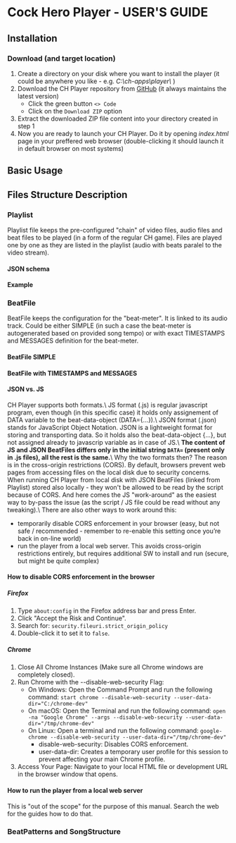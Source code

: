 # Cock Hero Player - USER'S GUIDE

## Installation
### Download (and target location)
1. Create a directory on your disk where you want to install the player (it could be anywhere you like - e.g. *C:\\ch-apps\\player\\* )
2. Download the CH Player repository from [GitHub](https://github.com/ch-apps/player)  (it always maintains the latest version)
   * Click the green button `<> Code` 
   * Click on the `Download ZIP` option
3. Extract the downloaded ZIP file content into your directory created in step 1
4. Now you are ready to launch your CH Player. Do it by opening *index.html* page in your preffered web browser (double-clicking it should launch it in default browser on most systems)

## Basic Usage

## Files Structure Description
### Playlist
Playlist file keeps the pre-configured "chain" of video files, audio files and beat files to be played (in a form of the regular CH game). Files are played one by one as they are listed in the playlist (audio with beats paralel to the video stream).
#### JSON schema
#### Example

### BeatFile
BeatFile keeps the configuration for the "beat-meter". It is linked to its audio track. Could be either SIMPLE (in such a case the beat-meter is autogenerated based on provided song tempo) or with exact TIMESTAMPS and MESSAGES definition for the beat-meter.
#### BeatFile SIMPLE
#### BeatFile with TIMESTAMPS and MESSAGES
#### JSON vs. JS
CH Player supports both formats.\ 
JS format (.js) is regular javascript program, even though (in this specific case) it holds only assignement of DATA variable to the beat-data-object (DATA={...}).\ 
JSON format (.json) stands for JavaScript Object Notation. JSON is a lightweight format for storing and transporting data. So it holds also the beat-data-object {...}, but not assigned already to javascrip variable as in case of JS.\ 
**The content of JS and JSON BeatFiles differs only in the initial string `DATA=` (present only in .js files), all the rest is the same.**\ 
Why the two formats then? The reason is in the cross-origin restrictions (CORS). By default, browsers prevent web pages from accessing files on the local disk due to security concerns. When running CH Player from local disk with JSON BeatFiles (linked from Playlist) stored also locally - they won't be allowed to be read by the script because of CORS. And here comes the JS "work-around" as the easiest way to by-pass the issue (as the script / JS file could be read without any tweaking).\ 
There are also other ways to work around this:
* temporarily disable CORS enforcement in your browser (easy, but not safe / recommended - remember to re-enable this setting once you’re back in on-line world)
* run the player from a local web server. This avoids cross-origin restrictions entirely, but requires additional SW to install and run (secure, but might be quite complex)
#### How to disable CORS enforcement in the browser
##### Firefox
1. Type `about:config` in the Firefox address bar and press Enter.
2. Click "Accept the Risk and Continue".
3. Search for: `security.fileuri.strict_origin_policy`
4. Double-click it to set it to `false`.
##### Chrome
1. Close All Chrome Instances (Make sure all Chrome windows are completely closed).
2. Run Chrome with the --disable-web-security Flag:
   * On Windows: Open the Command Prompt and run the following command: `start chrome --disable-web-security --user-data-dir="C:/chrome-dev"`
   * On macOS: Open the Terminal and run the following command: `open -na "Google Chrome" --args --disable-web-security --user-data-dir="/tmp/chrome-dev"`
   * On Linux: Open a terminal and run the following command: `google-chrome --disable-web-security --user-data-dir="/tmp/chrome-dev"`
      * disable-web-security: Disables CORS enforcement.
      * user-data-dir: Creates a temporary user profile for this session to prevent affecting your main Chrome profile.
4. Access Your Page: Navigate to your local HTML file or development URL in the browser window that opens.
#### How to run the player from a local web server
This is "out of the scope" for the purpose of this manual. Search the web for the guides how to do that.

### BeatPatterns and SongStructure
